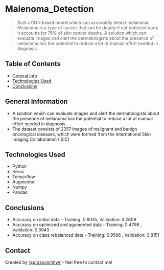 # Malenoma_Detection
> Built a CNN based model which can accurately detect melanoma. Melanoma is a type of cancer that can be deadly if not detected early. It accounts for 75% of skin cancer deaths. A solution which can evaluate images and alert the dermatologists about the presence of melanoma has the potential to reduce a lot of manual effort needed in diagnosis.


## Table of Contents
* [General Info](#general-information)
* [Technologies Used](#technologies-used)
* [Conclusions](#conclusions)


## General Information
- A solution which can evaluate images and alert the dermatologists about the presence of melanoma has the potential to reduce a lot of manual effort needed in diagnosis.
- The dataset consists of 2357 images of malignant and benign oncological diseases, which were formed from the International Skin Imaging Collaboration (ISIC)

## Technologies Used
- Python
- Keras
- Tensorflow
- Augmentor
- Numpy
- Pandas

## Conclusions
- Accuracy on initial data - Training: 0.9035, Validation: 0.2609
- Accuracy on optimised and agumented data - Training: 0.4799 , Validation: 0.3043
- Accuracy on class rebalanced data - Training: 0.9566 , Validation: 0.8151


## Contact
Created by [@prasoonmhwr](https://github.com/prasoonmhwr) - feel free to contact me!
